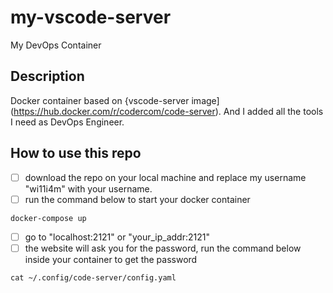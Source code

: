 # my-vscode-server
My DevOps Container

## Description
Docker container based on {vscode-server image](https://hub.docker.com/r/codercom/code-server). And I added all the tools I need as DevOps Engineer.

## How to use this repo
- [ ] download the repo on your local machine and replace my username "wi11i4m" with your username.
- [ ] run the command below to start your docker container 
```
docker-compose up
```
- [ ] go to "localhost:2121" or "your_ip_addr:2121"
- [ ] the website will ask you for the password, run the command below inside your container to get the password
```
cat ~/.config/code-server/config.yaml
```